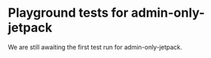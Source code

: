 # Playground tests for admin-only-jetpack
We are still awaiting the first test run for admin-only-jetpack.
